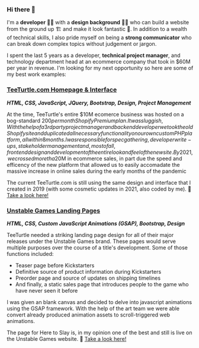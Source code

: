 ### Hi there 👋

I'm a **developer** 👨‍💻 with a **design background** 👨‍🎨 who can build a website from the ground up 🏗️ and make it look fantastic 💅. In addition to a wealth of technical skills, I also pride myself on being a **strong communicator** who can break down complex topics without judgement or jargon. 

I spent the last 5 years as a developer, **technical project manager**, and technology department head at an ecommerce company that took in $60M per year in revenue. I'm looking for my next opportunity so here are some of my best work examples:

### [TeeTurtle.com Homepage & Interface](https://www.teeturtle.com/) 
***HTML, CSS, JavaScript, JQuery, Bootstrap, Design, Project Management***

At the time, TeeTurtle's entire $10M ecomerce business was hosted on a bog-standard $200 per month Shopify Premium plan. It was sluggish, With the help of a 3rd party project manager and backend developer we took the old Shopify site and duplicated all necessary functionality on our own custom PHP platform, all within 8 months. I was responsible for spec gathering, developer write-ups, stakeholder management and, most of all, frontend design and development of the entire look and feel of the new site. By 2021, we crossed more tha$20M in ecommerce sales, in part due the speed and efficency of the new platform that allowed us to easily accomadate the massive increase in online sales during the early months of the pandemic

The current TeeTurtle.com is still using the same design and interface that I created in 2019 (with some cosmetic updates in 2021, also coded by me). 🔗 [Take a look here!](https://www.teeturtle.com/)


### [Unstable Games Landing Pages](https://www.teeturtle.com/site/here-to-slay)
***HTML, CSS, Custom JavaScript Animations (GSAP), Bootstrap, Design***

TeeTurtle needed a striking landing page design for all of their major releases under the Unstable Games brand. These pages would serve multiple purposes over the course of a title's development. Some of those functions included:

- Teaser page before Kickstarters
- Definitive source of product information during Kickstarters
- Preorder page and source of updates on shipping timelines
- And finally, a static sales page that introduces people to the game who have never seen it before

I was given an blank canvas and decided to delve into javascript animations using the GSAP framework. With the help of the art team we were able convert already produced animation assets to scroll-triggered web animations.

The page for Here to Slay is, in my opinion one of the best and still is live on the Unstable Games website. 🔗 [Take a look here!](https://www.teeturtle.com/site/here-to-slay)
<!--
**jpmalley/jpmalley** is a ✨ _special_ ✨ repository because its `README.md` (this file) appears on your GitHub profile.

Here are some ideas to get you started:

- 🔭 I’m currently working on ...
- 🌱 I’m currently learning ...
- 👯 I’m looking to collaborate on ...
- 🤔 I’m looking for help with ...
- 💬 Ask me about ...
- 📫 How to reach me: ...
- 😄 Pronouns: ...
- ⚡ Fun fact: ...
-->
